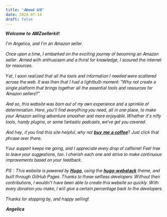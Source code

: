 ```yaml
---
title: "𝑨𝒃𝒐𝒖𝒕 𝑼𝑺"
date: 2024-07-14
draft: false
---
```


𝑾𝒆𝒍𝒄𝒐𝒎𝒆 𝒕𝒐 𝑨𝑴𝒁𝒔𝒆𝒍𝒍𝒆𝒓𝒌𝒊𝒕!

𝐼’𝑚 𝐴𝑛𝑔𝑒𝑙𝑖𝑐𝑎, 𝑎𝑛𝑑 𝐼’𝑚 𝑎𝑛 𝐴𝑚𝑎𝑧𝑜𝑛 𝑠𝑒𝑙𝑙𝑒𝑟. 

𝑂𝑛𝑐𝑒 𝑢𝑝𝑜𝑛 𝑎 𝑡𝑖𝑚𝑒, 𝐼 𝑒𝑚𝑏𝑎𝑟𝑘𝑒𝑑 𝑜𝑛 𝑡ℎ𝑒 𝑒𝑥𝑐𝑖𝑡𝑖𝑛𝑔 𝑗𝑜𝑢𝑟𝑛𝑒𝑦 𝑜𝑓 𝑏𝑒𝑐𝑜𝑚𝑖𝑛𝑔 𝑎𝑛 𝐴𝑚𝑎𝑧𝑜𝑛 𝑠𝑒𝑙𝑙𝑒𝑟. 𝐴𝑟𝑚𝑒𝑑 𝑤𝑖𝑡ℎ 𝑒𝑛𝑡ℎ𝑢𝑠𝑖𝑎𝑠𝑚 𝑎𝑛𝑑 𝑎 𝑡ℎ𝑖𝑟𝑠𝑡 𝑓𝑜𝑟 𝑘𝑛𝑜𝑤𝑙𝑒𝑑𝑔𝑒, 𝐼 𝑠𝑐𝑜𝑢𝑟𝑒𝑑 𝑡ℎ𝑒 𝑖𝑛𝑡𝑒𝑟𝑛𝑒𝑡 𝑓𝑜𝑟 𝑟𝑒𝑠𝑜𝑢𝑟𝑐𝑒𝑠. 

𝑌𝑒𝑡, 𝐼 𝑠𝑜𝑜𝑛 𝑟𝑒𝑎𝑙𝑖𝑧𝑒𝑑 𝑡ℎ𝑎𝑡 𝑎𝑙𝑙 𝑡ℎ𝑒 𝑡𝑜𝑜𝑙𝑠 𝑎𝑛𝑑 𝑖𝑛𝑓𝑜𝑟𝑚𝑎𝑡𝑖𝑜𝑛 𝐼 𝑛𝑒𝑒𝑑𝑒𝑑 𝑤𝑒𝑟𝑒 𝑠𝑐𝑎𝑡𝑡𝑒𝑟𝑒𝑑 𝑎𝑐𝑟𝑜𝑠𝑠 𝑡ℎ𝑒 𝑤𝑒𝑏. 𝐼𝑡 𝑤𝑎𝑠 𝑡ℎ𝑒𝑛 𝑡ℎ𝑎𝑡 𝐼 ℎ𝑎𝑑 𝑎 𝑙𝑖𝑔ℎ𝑡𝑏𝑢𝑙𝑏 𝑚𝑜𝑚𝑒𝑛𝑡: "𝑊ℎ𝑦 𝑛𝑜𝑡 𝑐𝑟𝑒𝑎𝑡𝑒 𝑎 𝑠𝑖𝑛𝑔𝑙𝑒 𝑝𝑙𝑎𝑡𝑓𝑜𝑟𝑚 𝑡ℎ𝑎𝑡 𝑏𝑟𝑖𝑛𝑔𝑠 𝑡𝑜𝑔𝑒𝑡ℎ𝑒𝑟 𝑎𝑙𝑙 𝑡ℎ𝑒 𝑒𝑠𝑠𝑒𝑛𝑡𝑖𝑎𝑙 𝑡𝑜𝑜𝑙𝑠 𝑎𝑛𝑑 𝑟𝑒𝑠𝑜𝑢𝑟𝑐𝑒𝑠 𝑓𝑜𝑟 𝐴𝑚𝑎𝑧𝑜𝑛 𝑠𝑒𝑙𝑙𝑒𝑟𝑠?"

𝐴𝑛𝑑 𝑠𝑜, 𝑡ℎ𝑖𝑠 𝑤𝑒𝑏𝑠𝑖𝑡𝑒 𝑤𝑎𝑠 𝑏𝑜𝑟𝑛 𝑜𝑢𝑡 𝑜𝑓 𝑚𝑦 𝑜𝑤𝑛 𝑒𝑥𝑝𝑒𝑟𝑖𝑒𝑛𝑐𝑒 𝑎𝑛𝑑 𝑎 𝑠𝑝𝑟𝑖𝑛𝑘𝑙𝑒 𝑜𝑓 𝑑𝑒𝑡𝑒𝑟𝑚𝑖𝑛𝑎𝑡𝑖𝑜𝑛. 𝐻𝑒𝑟𝑒, 𝑦𝑜𝑢’𝑙𝑙 𝑓𝑖𝑛𝑑 𝑒𝑣𝑒𝑟𝑦𝑡ℎ𝑖𝑛𝑔 𝑦𝑜𝑢 𝑛𝑒𝑒𝑑, 𝑎𝑙𝑙 𝑖𝑛 𝑜𝑛𝑒 𝑝𝑙𝑎𝑐𝑒, 𝑡𝑜 𝑚𝑎𝑘𝑒 𝑦𝑜𝑢𝑟 𝐴𝑚𝑎𝑧𝑜𝑛 𝑠𝑒𝑙𝑙𝑖𝑛𝑔 𝑎𝑑𝑣𝑒𝑛𝑡𝑢𝑟𝑒 𝑠𝑚𝑜𝑜𝑡ℎ𝑒𝑟 𝑎𝑛𝑑 𝑚𝑜𝑟𝑒 𝑒𝑛𝑗𝑜𝑦𝑎𝑏𝑙𝑒. 𝑊ℎ𝑒𝑡ℎ𝑒𝑟 𝑖𝑡'𝑠 𝑛𝑖𝑓𝑡𝑦 𝑡𝑜𝑜𝑙𝑠, ℎ𝑎𝑛𝑑𝑦 𝑝𝑙𝑢𝑔𝑖𝑛𝑠, 𝑜𝑟 𝑠𝑜𝑚𝑒 𝑓𝑎𝑛𝑡𝑎𝑠𝑡𝑖𝑐 𝑝𝑜𝑑𝑐𝑎𝑠𝑡𝑠, 𝑤𝑒’𝑣𝑒 𝑔𝑜𝑡 𝑦𝑜𝑢 𝑐𝑜𝑣𝑒𝑟𝑒𝑑.

𝐴𝑛𝑑 ℎ𝑒𝑦, 𝑖𝑓 𝑦𝑜𝑢 𝑓𝑖𝑛𝑑 𝑡ℎ𝑖𝑠 𝑠𝑖𝑡𝑒 ℎ𝑒𝑙𝑝𝑓𝑢𝑙, 𝑤ℎ𝑦 𝑛𝑜𝑡 [𝒃𝒖𝒚 𝒎𝒆 𝒂 𝒄𝒐𝒇𝒇𝒆𝒆](https://ko-fi.com/angelica888)? 𝐽𝑢𝑠𝑡 𝑐𝑙𝑖𝑐𝑘 𝑡ℎ𝑎𝑡 𝑝ℎ𝑟𝑎𝑠𝑒 𝑜𝑣𝑒𝑟 𝑡ℎ𝑒𝑟𝑒. 

𝑌𝑜𝑢𝑟 𝑠𝑢𝑝𝑝𝑜𝑟𝑡 𝑘𝑒𝑒𝑝𝑠 𝑚𝑒 𝑔𝑜𝑖𝑛𝑔, 𝑎𝑛𝑑 𝐼 𝑎𝑝𝑝𝑟𝑒𝑐𝑖𝑎𝑡𝑒 𝑒𝑣𝑒𝑟𝑦 𝑑𝑟𝑜𝑝 𝑜𝑓 𝑐𝑎𝑓𝑓𝑒𝑖𝑛𝑒! 𝐹𝑒𝑒𝑙 𝑓𝑟𝑒𝑒 𝑡𝑜 𝑙𝑒𝑎𝑣𝑒 𝑦𝑜𝑢𝑟 𝑠𝑢𝑔𝑔𝑒𝑠𝑡𝑖𝑜𝑛𝑠, 𝑡𝑜𝑜. 𝐼 𝑐ℎ𝑒𝑟𝑖𝑠ℎ 𝑒𝑎𝑐ℎ 𝑜𝑛𝑒 𝑎𝑛𝑑 𝑠𝑡𝑟𝑖𝑣𝑒 𝑡𝑜 𝑚𝑎𝑘𝑒 𝑐𝑜𝑛𝑡𝑖𝑛𝑢𝑜𝑢𝑠 𝑖𝑚𝑝𝑟𝑜𝑣𝑒𝑚𝑒𝑛𝑡𝑠 𝑏𝑎𝑠𝑒𝑑 𝑜𝑛 𝑦𝑜𝑢𝑟 𝑓𝑒𝑒𝑑𝑏𝑎𝑐𝑘.

𝑃𝑆：𝑇ℎ𝑖𝑠 𝑤𝑒𝑏𝑠𝑖𝑡𝑒 𝑖𝑠 𝑝𝑜𝑤𝑒𝑟𝑒𝑑 𝑏𝑦 [𝑯𝒖𝒈𝒐](https://github.com/gohugoio/hugo), 𝑢𝑠𝑖𝑛𝑔 𝑡ℎ𝑒 [𝒉𝒖𝒈𝒐-𝒘𝒆𝒃𝒔𝒕𝒂𝒄𝒌](https://github.com/oulh/hugo-webstack) 𝑡ℎ𝑒𝑚𝑒, 𝑎𝑛𝑑 𝑏𝑢𝑖𝑙𝑡 𝑡ℎ𝑟𝑜𝑢𝑔ℎ 𝐺𝑖𝑡𝐻𝑢𝑏 𝑃𝑎𝑔𝑒𝑠. 𝑇ℎ𝑎𝑛𝑘𝑠 𝑡𝑜 𝑡ℎ𝑒𝑠𝑒 𝑠𝑒𝑙𝑓𝑙𝑒𝑠𝑠 𝑑𝑒𝑣𝑒𝑙𝑜𝑝𝑒𝑟𝑠. 𝑊𝑖𝑡ℎ𝑜𝑢𝑡 𝑡ℎ𝑒𝑖𝑟 𝑐𝑜𝑛𝑡𝑟𝑖𝑏𝑢𝑡𝑖𝑜𝑛𝑠, 𝐼 𝑤𝑜𝑢𝑙𝑑𝑛'𝑡 ℎ𝑎𝑣𝑒 𝑏𝑒𝑒𝑛 𝑎𝑏𝑙𝑒 𝑡𝑜 𝑐𝑟𝑒𝑎𝑡𝑒 𝑡ℎ𝑖𝑠 𝑤𝑒𝑏𝑠𝑖𝑡𝑒 𝑠𝑜 𝑞𝑢𝑖𝑐𝑘𝑙𝑦. 𝑊𝑖𝑡ℎ 𝑒𝑣𝑒𝑟𝑦 𝑑𝑜𝑛𝑎𝑡𝑖𝑜𝑛 𝑦𝑜𝑢 𝑚𝑎𝑘𝑒, 𝐼 𝑤𝑖𝑙𝑙 𝑔𝑖𝑣𝑒 𝑎 𝑐𝑒𝑟𝑡𝑎𝑖𝑛 𝑝𝑒𝑟𝑐𝑒𝑛𝑡𝑎𝑔𝑒 𝑏𝑎𝑐𝑘 𝑡𝑜 𝑡ℎ𝑒 𝑑𝑒𝑣𝑒𝑙𝑜𝑝𝑒𝑟𝑠.

𝑇ℎ𝑎𝑛𝑘𝑠 𝑓𝑜𝑟 𝑠𝑡𝑜𝑝𝑝𝑖𝑛𝑔 𝑏𝑦, 𝑎𝑛𝑑 ℎ𝑎𝑝𝑝𝑦 𝑠𝑒𝑙𝑙𝑖𝑛𝑔!

𝑨𝒏𝒈𝒆𝒍𝒊𝒄𝒂
